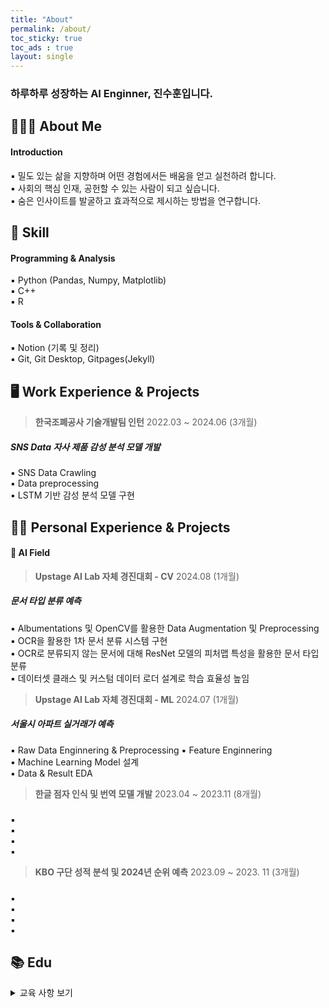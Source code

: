 ```yaml
---
title: "About"
permalink: /about/
toc_sticky: true
toc_ads : true
layout: single
---
```


### 하루하루 성장하는 AI Enginner, 진수훈입니다.

## 👨🏻‍🔧 About Me

#### **Introduction**

▪ 밀도 있는 삶을 지향하며 어떤 경험에서든 배움을 얻고 실천하려 합니다.   
▪ 사회의 핵심 인재, 공헌할 수 있는 사람이 되고 싶습니다.  
▪ 숨은 인사이트를 발굴하고 효과적으로 제시하는 방법을 연구합니다.    

## 🧩 Skill

#### Programming & Analysis
 
▪ Python (Pandas, Numpy, Matplotlib)  
▪ C++  
▪ R   

#### Tools & Collaboration
 
▪ Notion (기록 및 정리)  
▪ Git, Git Desktop, Gitpages(Jekyll)  

## 🖥 Work Experience & Projects

> **한국조폐공사 기술개발팀 인턴** 2022.03 ~ 2024.06 (3개월)
##### SNS Data 자사 제품 감성 분석 모델 개발
▪ SNS Data Crawling  
▪ Data preprocessing  
▪ LSTM 기반 감성 분석 모델 구현      

## 🧗🏻 Personal Experience & Projects

#### 🔗 AI Field

> **Upstage AI Lab 자체 경진대회 - CV** 2024.08 (1개월)   
##### 문서 타입 분류 예측
▪ Albumentations 및 OpenCV를 활용한 Data Augmentation 및 Preprocessing  
▪ OCR을 활용한 1차 문서 분류 시스템 구현  
▪ OCR로 분류되지 않는 문서에 대해 ResNet 모델의 피처맵 특성을 활용한 문서 타입 분류    
▪ 데이터셋 클래스 및 커스텀 데이터 로더 설계로 학습 효율성 높임        

> **Upstage AI Lab 자체 경진대회 - ML** 2024.07 (1개월)   
##### 서울시 아파트 실거래가 예측
▪  Raw Data Enginnering & Preprocessing
▪  Feature Enginnering   
▪  Machine Learning Model 설계  
▪  Data & Result EDA

> **한글 점자 인식 및 번역 모델 개발** 2023.04 ~ 2023.11 (8개월)   
#####   
▪   
▪  
▪  
▪    

> **KBO 구단 성적 분석 및 2024년 순위 예측** 2023.09 ~ 2023. 11 (3개월)   
#####  
▪   
▪   
▪   
▪    

## 📚 Edu

<details>
<summary> 교육 사항 보기</summary>
<div markdown="1">

> **Upstage AI Lab 3기** 2024.04 ~ 2024.11 (8개월)  
##### 프로그래밍 언어, 데이터 분석 및 AI 기법 강의 그리고 기업 자체 경진 대회    
▪ Python, 크롤링 기법, ML & DL(CV, NLP, LLM)에 대한 지식 및 기술 공부    
▪ Kaggle 참여 - [Enfit Kaggle](https://www.kaggle.com/competitions/predict-energy-behavior-of-prosumers/overview)  
▪ 기업 자체 경진 대회 참여 - [Upstage AI Stages](https://stages.ai/)
```
- 서울시 아파트 실거래가 예측  
- 문서 타입 분류 예측  
- 일상 대화 요약
```       
▪ 개별 스터디 진행      

</div>
</details>